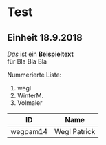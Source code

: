 # Test
## Einheit 18.9.2018

*Das* ist ein **Beispieltext**  
für Bla Bla Bla

Nummerierte Liste:  
1. wegl  
1. WinterM.  
1. Volmaier  

|ID       | Name         |
|-------- | ----------   |
|wegpam14 | Wegl Patrick |
